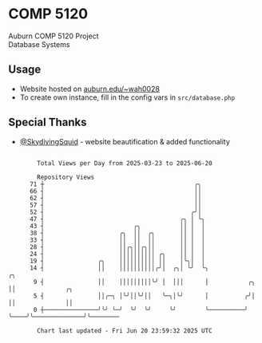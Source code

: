 # COMP 5120
Auburn COMP 5120 Project  
Database Systems

## Usage
- Website hosted on [auburn.edu/~wah0028](https://webhome.auburn.edu/~wah0028/)
- To create own instance, fill in the config vars in `src/database.php`

## Special Thanks
- [@SkydivingSquid](https://github.com/SkydivingSquid) - website beautification & added functionality

```

        Total Views per Day from 2025-03-23 to 2025-06-20

        Repository Views
      71 ┼                                          ╭╮
      66 ┤                                          ││
      62 ┤                                          ││
      57 ┤                                          ││
      52 ┤                                         ╭╯│
      47 ┤                                      ╭╮ │ ╰╮
      43 ┤                         ╭╮           ││ │  │
      38 ┤                     ╭╮  ││  ╭╮       ││ │  │
      33 ┤                     ││  ││  ││       ││ │  │
      28 ┤                     ││╭╮││╭╮││       ││ │  │
      24 ┤                     ││││││││││ ╭╮    ││ │  │
      19 ┤               ╭╮    ││││││││││ ││    │╰╮│  │
      14 ┤               ││    ││││││││││╭╯│  ╭╮│ ╰╯  ╰╮                 ╭╮
       9 ┤               ││    │││││││││╰╯ │  │││      │           ╭╮    ││              ╭╮
       5 ┤               ││╭─╮ │╰╯││╰╯││   ╰─╮│╰╯      │          ╭╯│    ││              ││
       0 ┼───────────────╯╰╯ ╰─╯  ╰╯  ╰╯     ╰╯        ╰──────────╯ ╰────╯╰──────────────╯╰────────

        Chart last updated - Fri Jun 20 23:59:32 2025 UTC
        
```
